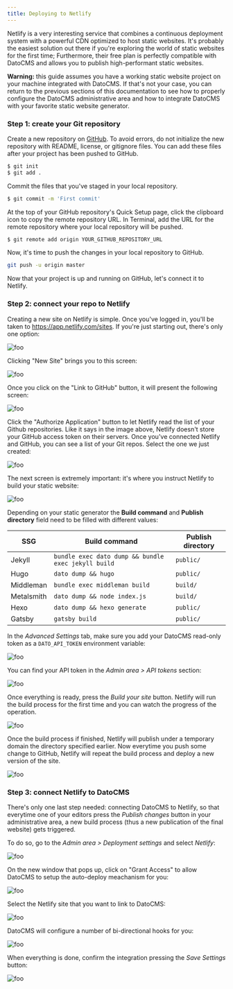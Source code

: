```yaml
---
title: Deploying to Netlify
---
```


Netlify is a very interesting service that combines a continuous deployment system with a powerful CDN optimized to host static websites. It's probably the easiest solution out there if you're exploring the world of static websites for the first time; Furthermore, their free plan is perfectly compatible with DatoCMS and allows you to publish high-performant static websites.

**Warning:** this guide assumes you have a working static website project on your machine integrated with DatoCMS. If that's not your case, you can return to the previous sections of this documentation to see how to properly configure the DatoCMS administrative area and how to integrate DatoCMS with your favorite static website generator. 

### Step 1: create your Git repository

Create a new repository on [GitHub](https://github.com/new). To avoid errors, do not initialize the new repository with README, license, or gitignore files. You can add these files after your project has been pushed to GitHub.

```bash
$ git init
$ git add .
```

Commit the files that you've staged in your local repository.

```bash
$ git commit -m 'First commit'
```

At the top of your GitHub repository's Quick Setup page, click the clipboard icon to copy the remote repository URL. In Terminal, add the URL for the remote repository where your local repository will be pushed.

```bash
$ git remote add origin YOUR_GITHUB_REPOSITORY_URL
```

Now, it's time to push the changes in your local repository to GitHub.

```bash
git push -u origin master
```

Now that your project is up and running on GitHub, let's connect it to Netlify.

### Step 2: connect your repo to Netlify

Creating a new site on Netlify is simple. Once you've logged in, you'll be taken to https://app.netlify.com/sites. If you're just starting out, there's only one option:

![foo](../../images/netlify/1.png)

Clicking "New Site" brings you to this screen:

![foo](../../images/netlify/2.png)

Once you click on the "Link to GitHub" button, it will present the following screen:

![foo](../../images/netlify/3.png)

Click the "Authorize Application" button to let Netlify read the list of your Github repositories. Like it says in the image above, Netlify doesn't store your GitHub access token on their servers. Once you've connected Netlify and GitHub, you can see a list of your Git repos. Select the one we just created:

![foo](../../images/netlify/4.png)

The next screen is extremely important: it's where you instruct Netlify to build your static website:

![foo](../../images/netlify/5.png)

Depending on your static generator the **Build command** and **Publish directory** field need to be filled with different values:

| SSG        | Build command                                       | Publish directory |
|------------|-----------------------------------------------------|-------------------|
| Jekyll     | `bundle exec dato dump && bundle exec jekyll build` | `public/`         |
| Hugo       | `dato dump && hugo`                                 | `public/`         |
| Middleman  | `bundle exec middleman build`                       | `build/`          |
| Metalsmith | `dato dump && node index.js`                        | `build/`          |
| Hexo       | `dato dump && hexo generate`                        | `public/`         |
| Gatsby     | `gatsby build`                                      | `public/`         |

In the *Advanced Settings* tab, make sure you add your DatoCMS read-only token as a `DATO_API_TOKEN` environment variable:

![foo](../../images/netlify/6.png)

You can find your API token in the *Admin area > API tokens* section:

![foo](../../images/api-token.png)

Once everything is ready, press the *Build your site* button. Netlify will run the build process for the first time and you can watch the progress of the operation.

![foo](../../images/netlify/7.png)

Once the build process if finished, Netlify will publish under a temporary domain the directory specified earlier. Now everytime you push some change to GitHub, Netlify will repeat the build process and deploy a new version of the site. 

![foo](../../images/netlify/8.png)

### Step 3: connect Netlify to DatoCMS

There's only one last step needed: connecting DatoCMS to Netlify, so that everytime one of your editors press the *Publish changes* button in your administrative area, a new build process (thus a new publication of the final website) gets triggered.

To do so, go to the *Admin area > Deployment settings* and select *Netlify*:

![foo](../../images/netlify/9.png)

On the new window that pops up, click on "Grant Access" to allow DatoCMS to setup the auto-deploy meachanism for you:

![foo](../../images/netlify/10.png)

Select the Netlify site that you want to link to DatoCMS:

![foo](../../images/netlify/11.png)

DatoCMS will configure a number of bi-directional hooks for you:

![foo](../../images/netlify/12.png)

When everything is done, confirm the integration pressing the *Save Settings* button:

![foo](../../images/netlify/13.png)
